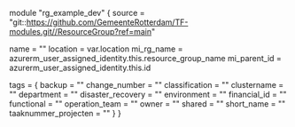 module "rg_example_dev" {
  source = "git::https://github.com/GemeenteRotterdam/TF-modules.git//ResourceGroup?ref=main"

  name         = ""
  location     = var.location
  mi_rg_name   = azurerm_user_assigned_identity.this.resource_group_name
  mi_parent_id = azurerm_user_assigned_identity.this.id

  tags = {
    backup                = ""
    change_number         = ""
    classification        = ""
    clustername           = ""
    department            = ""
    disaster_recovery     = ""
    environment           = ""
    financial_id          = ""
    functional            = ""
    operation_team        = ""
    owner                 = ""
    shared                = ""
    short_name            = ""
    taaknummer_projecten  = ""
  }
}
